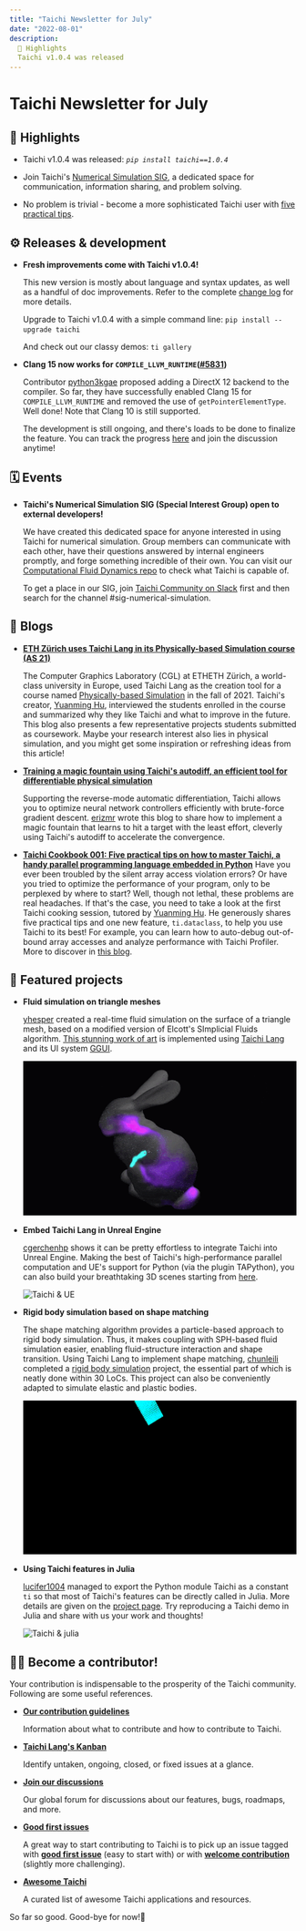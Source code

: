 ```yaml
---
title: "Taichi Newsletter for July"
date: "2022-08-01"
description:
  📌 Highlights
  Taichi v1.0.4 was released
---
```


# Taichi Newsletter for July
<div class="alert--warning alert alert-no-border">

## 📌 Highlights

- Taichi v1.0.4 was released: *`pip install taichi==1.0.4`*

- Join Taichi's [Numerical Simulation SIG](https://taichicommunity.slack.com/join/shared_invite/zt-14ic8j6no-Fd~wKNpfskXLfqDr58Tddg#/shared-invite/email), a dedicated space for communication, information sharing, and problem solving.

- No problem is trivial - become a more sophisticated Taichi user with [five practical tips](https://sourl.cn/GnGEEm).

</div>

## ⚙️ Releases & development

- **Fresh improvements come with Taichi v1.0.4!**

  This new version is mostly about language and syntax updates, as well as a handful of doc improvements. Refer to the complete [change log](http://bit.ly/3RBc1Ld) for more details.

  Upgrade to Taichi v1.0.4 with a simple command line: `pip install --upgrade taichi`

  And check out our classy demos: `ti gallery`

- **Clang 15 now works for `COMPILE_LLVM_RUNTIME`([#5831](https://github.com/taichi-dev/taichi/pull/5381))**

  Contributor [python3kgae](https://github.com/python3kgae) proposed adding a DirectX 12 backend to the compiler. So far, they have successfully enabled Clang 15 for `COMPILE_LLVM_RUNTIME` and removed the use of `getPointerElementType`. Well done! Note that Clang 10 is still supported.

  The development is still ongoing, and there's loads to be done to finalize the feature. You can track the progress [here](https://github.com/taichi-dev/taichi/issues/5276) and join the discussion anytime!

## 🗓 Events

- **Taichi's Numerical Simulation SIG (Special Interest Group) open to external developers!**

  We have created this dedicated space for anyone interested in using Taichi for numerical simulation. Group members can communicate with each other, have their questions answered by internal engineers promptly, and forge something incredible of their own. You can visit our [Computational Fluid Dynamics repo](https://github.com/houkensjtu/taichi-fluid) to check what Taichi is capable of.

  To get a place in our SIG,  join [Taichi Community on Slack](https://taichicommunity.slack.com/join/shared_invite/zt-14ic8j6no-Fd~wKNpfskXLfqDr58Tddg#/shared-invite/email) first and then search for the channel  #sig-numerical-simulation.

## 📝 Blogs

- **[ETH Zürich uses Taichi Lang in its Physically-based Simulation course (AS 21)](https://medium.com/parallel-programming-in-python/eth-zürich-uses-taichi-lang-in-its-physically-based-simulation-course-as-21-ae6b36ac1bf0)**

  The Computer Graphics Laboratory (CGL) at ETHETH Zürich, a world-class university in Europe, used Taichi Lang as the creation tool for a course named [Physically-based Simulation](https://cgl.ethz.ch/teaching/simulation21/fame.php) in the fall of 2021. Taichi's creator, [Yuanming Hu](https://github.com/yuanming-hu), interviewed the students enrolled in the course and summarized why they like Taichi and what to improve in the future. This blog also presents a few representative projects students submitted as coursework. Maybe your research interest also lies in physical simulation, and you might get some inspiration or refreshing ideas from this article!

- **[Training a magic fountain using Taichi's autodiff, an efficient tool for differentiable physical simulation](https://www.reddit.com/user/mingrui-zhang/comments/vx49mz/training_a_magic_fountain_using_taichis_autodiff/)**

  Supporting the reverse-mode automatic differentiation, Taichi allows you to optimize neural network controllers efficiently with brute-force gradient descent. [erizmr](https://github.com/erizmr) wrote this blog to share how to implement a magic fountain that learns to hit a target with the least effort, cleverly using Taichi's autodiff to accelerate the convergence.

  <!-- ![autodiff magic fountain]() -->

- **[Taichi Cookbook 001: Five practical tips on how to master Taichi, a handy parallel programming language embedded in Python](https://sourl.cn/GnGEEm)**
  Have you ever been troubled by the silent array access violation errors? Or have you tried to optimize the performance of your program, only to be perplexed by where to start? Well, though not lethal, these problems are real headaches. If that's the case, you need to take a look at the first Taichi cooking session, tutored by [Yuanming Hu](https://github.com/yuanming-hu). He generously shares five practical tips and one new feature, `ti.dataclass`, to help you use Taichi to its best! For example, you can learn how to auto-debug out-of-bound array accesses and analyze performance with Taichi Profiler. More to discover in [this blog](https://sourl.cn/GnGEEm).

## 🌟 Featured projects

- **Fluid simulation on triangle meshes**

  [yhesper](https://github.com/yhesper) created a real-time fluid simulation on the surface of a triangle mesh, based on a modified version of Elcott's SImplicial Fluids algorithm. [This stunning work of art](https://docs.taichi-lang.org/docs/ggui) is implemented using [Taichi Lang](https://www.taichi-lang.org/) and its UI system [GGUI](https://docs.taichi-lang.org/docs/ggui).

  ![stanford bunny](./unnamed.gif)

- **Embed Taichi Lang in Unreal Engine**

  [cgerchenhp](https://github.com/cgerchenhp) shows it can be pretty effortless to integrate Taichi into Unreal Engine. Making the best of Taichi's high-performance parallel computation and UE's support for Python (via the plugin TAPython), you can also build your breathtaking 3D scenes starting from [here](https://twitter.com/TaichiGraphics/status/1547923209822949378).

  ![Taichi & UE](./ue.gif)

- **Rigid body simulation based on shape matching**

  The shape matching algorithm provides a particle-based approach to rigid body simulation. Thus, it makes coupling with SPH-based fluid simulation easier, enabling fluid-structure interaction and shape transition. Using Taichi Lang to implement shape matching, [chunleili](https://github.com/chunleili) completed a [rigid body simulation](https://github.com/chunleili/tiRigidBody) project, the essential part of which is neatly done within 30 LoCs. This project can also be conveniently adapted to simulate elastic and plastic bodies.

  ![rigid body simulation](./rigid_body.gif)

- **Using Taichi features in Julia**

  [lucifer1004](https://github.com/lucifer1004) managed to export the Python module Taichi as a constant `ti` so that most of Taichi's features can be directly called in Julia. More details are given on the [project page](https://github.com/lucifer1004/Taichi.jl). Try reproducing a Taichi demo in Julia and share with us your work and thoughts!

  ![Taichi & julia](./julia.gif)

## 🧑‍💻 Become a contributor!

Your contribution is indispensable to the prosperity of the Taichi community. Following are some useful references.

- **[Our contribution guidelines](https://docs.taichi-lang.org/docs/contributor_guide)**

  Information about what to contribute and how to contribute to Taichi.

- **[Taichi Lang's Kanban](https://github.com/orgs/taichi-dev/projects/1)**

  Identify untaken, ongoing, closed, or fixed issues at a glance.

- **[Join our discussions](https://github.com/taichi-dev/taichi/discussions)**

  Our global forum for discussions about our features, bugs,  roadmaps, and more.

- **[Good first issues](https://github.com/taichi-dev/taichi/contribute)**

  A great way to start contributing to Taichi is to pick up an issue tagged with **[good first issue](https://github.com/taichi-dev/taichi/issues?q=is:open+is:issue+label:"good+first+issue")** (easy to start with) or with **[welcome contribution](https://github.com/taichi-dev/taichi/issues?q=is:open+is:issue+label:"welcome+contribution")** (slightly more challenging).

- **[Awesome Taichi](https://github.com/taichi-dev/awesome-taichi)**

  A curated list of awesome Taichi applications and resources.



So far so good. Good-bye for now!👋

